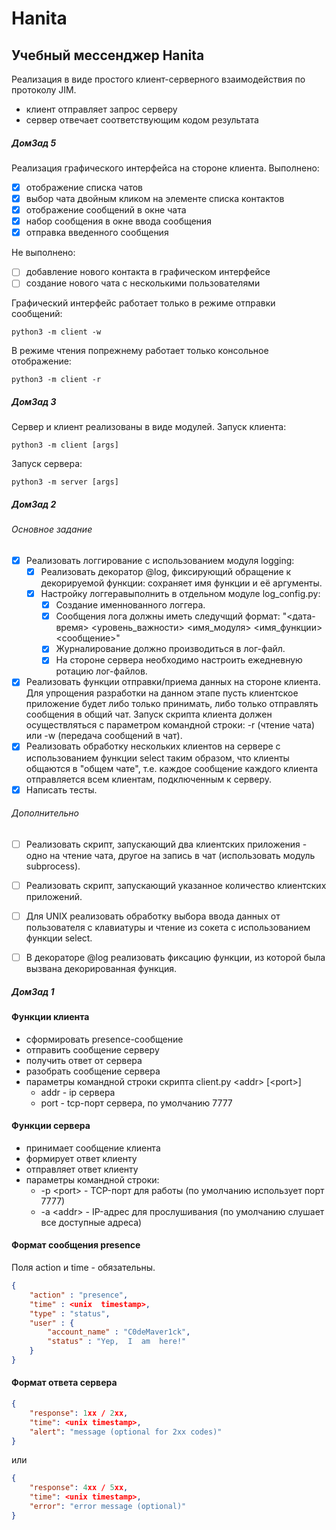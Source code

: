 # Hanita

## Учебный мессенджер Hanita
Реализация в виде простого клиент-серверного взаимодействия по протоколу JIM.
* клиент отправляет запрос серверу
* сервер отвечает соответствующим кодом результата

##### ДомЗад 5
Реализация графического интерфейса на стороне клиента.
Выполнено:
- [x] отображение списка чатов
- [x] выбор чата двойным кликом на элементе списка контактов
- [x] отображение сообщений в окне чата
- [x] набор сообщения в окне ввода сообщения
- [x] отправка введенного сообщения

Не выполнено:
- [ ] добавление нового контакта в графическом интерфейсе
- [ ] создание нового чата с несколькими пользователями

Графический интерфейс работает только в режиме отправки сообщений:

    python3 -m client -w 

В режиме чтения попрежнему работает только консольное отображение:

    python3 -m client -r


##### ДомЗад 3
Сервер и клиент реализованы в виде модулей. 
Запуск клиента:

    python3 -m client [args]

Запуск сервера:

    python3 -m server [args]
    


##### ДомЗад 2

###### Основное задание
- [x] Реализовать логгирование с использованием модуля logging:
    - [x] Реализовать декоратор @log, фиксирующий oбращение к декорируемой функции: сохраняет​ ​имя​ ​ функции​ ​и ​её​ ​аргументы.
    - [x] Настройку​ ​логгера​ ​выполнить​ ​в отдельном​ ​модуле​ log_config.py:
        - [x] Создание именнованного логгера.
        - [x] Сообщения лога должны иметь следучщий формат: "<дата-время> <уровень_важности> <имя_модуля> <имя_функции> <сообщение>"
        - [x] Журналирование должно производиться в лог-файл.
        - [x] На стороне сервера необходимо настроить ежедневную ротацию лог-файлов.
- [x] Реализовать функции отправки/приема данных на стороне клиента. Для упрощения разработки на данном этапе пусть клиентское приложение будет либо только принимать, либо только отправлять сообщения в общий чат. Запуск скрипта клиента должен осуществляться с параметром командной строки: -r (чтение чата) или -w (передача сообщений в чат).
- [x] Реализовать обработку нескольких клиентов на сервере с использованием функции select таким образом, что клиенты общаются в "общем чате", т.е. каждое сообщение каждого клиента отправляется всем клиентам, подключенным к серверу.
- [x] Написать тесты.
###### Дополнительно
- [ ] Реализовать скрипт, запускающий два клиентских приложения - одно на чтение чата, другое на запись в чат (использовать модуль subprocess).
- [ ] Реализовать скрипт, запускающий указанное количество клиентских приложений.
- [ ] Для UNIX реализовать обработку выбора ввода данных от пользователя с клавиатуры и чтение из сокета с использованием функции select.
- [ ] В декораторе @log реализовать фиксацию функции, из которой была вызвана декорированная функция.


##### ДомЗад 1

#### Функции клиента
* сформировать  presence-сообщение
* отправить сообщение серверу
* получить ответ от сервера
* разобрать сообщение сервера
* параметры командной строки скрипта client.py \<addr\> [\<port\>]
    - addr - ip сервера
    - port - tcp-порт сервера, по умолчанию 7777

#### Функции сервера
* принимает сообщение клиента
* формирует ответ клиенту
* отправляет ответ клиенту
* параметры командной строки:
    - -p \<port\> - TCP-порт для работы (по умолчанию использует порт 7777)
    - -a \<addr\> - IP-адрес для прослушивания (по умолчанию слушает все доступные адреса)

#### Формат сообщения presence

Поля action и time - обязательны.

```json
{
    "action" : "presence",
    "time" : <unix  timestamp>,
    "type" : "status",
    "user" : {
        "account_name" : "C0deMaver1ck",
        "status" : "Yep,  I  am  here!"
    }
}
```

#### Формат ответа сервера
```json
{
    "response": 1xx / 2xx,
    "time": <unix timestamp>,
    "alert": "message (optional for 2xx codes)"
}
```
или
```json
{
    "response": 4xx / 5xx,
    "time": <unix timestamp>,
    "error": "error message (optional)"
}
```
